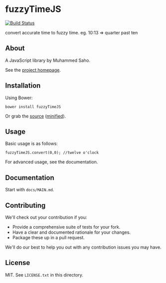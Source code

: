 # fuzzyTimeJS

[![Build Status](https://travis-ci.org/muhasaho/fuzzy-time-js.svg)](https://travis-ci.org/muhasaho/fuzzy-time-js)

convert accurate time to fuzzy time. eg. 10:13 => quarter past ten

## About

A JavaScript library by Muhammed Saho.

See the [project homepage](http://muhasaho.github.io/fuzzy-time-js).

## Installation

Using Bower:

    bower install fuzzyTimeJS

Or grab the [source](https://github.com/muhasaho/fuzzy-time-js/blob/master/dist/fuzzyTimeJS.js) ([minified](https://github.com/muhasaho/fuzzy-time-js/blob/master/dist/fuzzyTimeJS.min.js)).

## Usage

Basic usage is as follows:

    fuzzyTimeJS.convert(0,0); //twelve o'clock

For advanced usage, see the documentation.

## Documentation

Start with `docs/MAIN.md`.

## Contributing

We'll check out your contribution if you:

* Provide a comprehensive suite of tests for your fork.
* Have a clear and documented rationale for your changes.
* Package these up in a pull request.

We'll do our best to help you out with any contribution issues you may have.

## License

MIT. See `LICENSE.txt` in this directory.
